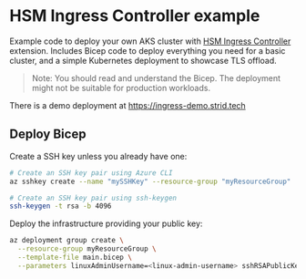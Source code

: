 # HSM Ingress Controller example

Example code to deploy your own AKS cluster with [HSM Ingress Controller](https://ingress.strid.tech) extension.
Includes Bicep code to deploy everything you need for a basic cluster, and a simple Kubernetes deployment to showcase TLS offload.

> Note: You should read and understand the Bicep. The deployment might not be suitable for production workloads.

There is a demo deployment at https://ingress-demo.strid.tech

## Deploy Bicep

Create a SSH key unless you already have one:

```bash
# Create an SSH key pair using Azure CLI
az sshkey create --name "mySSHKey" --resource-group "myResourceGroup"

# Create an SSH key pair using ssh-keygen
ssh-keygen -t rsa -b 4096
```

Deploy the infrastructure providing your public key:

```bash
az deployment group create \
  --resource-group myResourceGroup \
  --template-file main.bicep \
  --parameters linuxAdminUsername=<linux-admin-username> sshRSAPublicKey='<ssh-key>'
```

